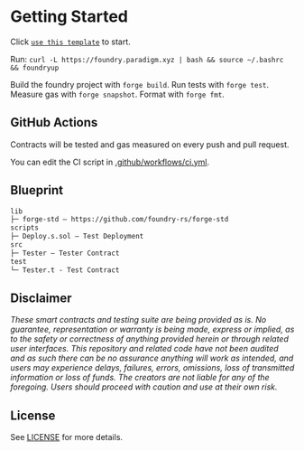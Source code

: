 

# Getting Started

Click [`use this template`](https://github.com/crafteraadarsh/Foundry_Template) to start.

Run: `curl -L https://foundry.paradigm.xyz | bash && source ~/.bashrc && foundryup`

Build the foundry project with `forge build`. Run tests with `forge test`. Measure gas with `forge snapshot`. Format with `forge fmt`.

## GitHub Actions

Contracts will be tested and gas measured on every push and pull request.

You can edit the CI script in [.github/workflows/ci.yml](./.github/workflows/ci.yml).

## Blueprint

```txt
lib
├─ forge-std — https://github.com/foundry-rs/forge-std
scripts
├─ Deploy.s.sol — Test Deployment
src
├─ Tester — Tester Contract
test
└─ Tester.t - Test Contract
```
## Disclaimer

*These smart contracts and testing suite are being provided as is. No guarantee, representation or warranty is being made, express or implied, as to the safety or correctness of anything provided herein or through related user interfaces. This repository and related code have not been audited and as such there can be no assurance anything will work as intended, and users may experience delays, failures, errors, omissions, loss of transmitted information or loss of funds. The creators are not liable for any of the foregoing. Users should proceed with caution and use at their own risk.*

## License

See [LICENSE](./LICENSE) for more details.
